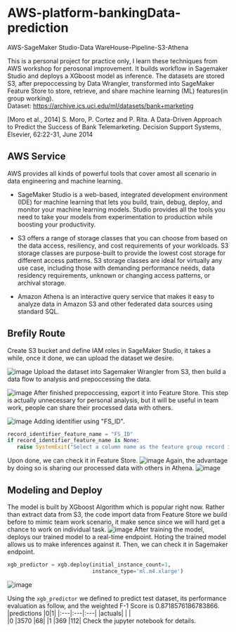 # AWS-platform-bankingData-prediction
AWS-SageMaker Studio-Data WareHouse-Pipeline-S3-Athena

This is a personal project for practice only, I learn these techniques from AWS workshop for perosonal improvement. It builds workflow in Sagemaker Studio and deploys a XGboost model as inference. The datasets are stored S3, after prepoccessing by Data Wrangler, transformed into SageMaker Feature Store to store, retrieve, and share machine learning (ML) features(in group working).       
Dataset: https://archive.ics.uci.edu/ml/datasets/bank+marketing

[Moro et al., 2014] S. Moro, P. Cortez and P. Rita. A Data-Driven Approach to Predict the Success of Bank Telemarketing. Decision Support Systems, Elsevier, 62:22-31, June 2014

## AWS Service
AWS provides all kinds of powerful tools that cover amost all scenario in data engineering and machine learning.

* SageMaker Studio is a web-based, integrated development environment (IDE) for machine learning that lets you build, train, debug, deploy, and monitor your machine learning models. Studio provides all the tools you need to take your models from experimentation to production while boosting your productivity.

* S3 offers a range of storage classes that you can choose from based on the data access, resiliency, and cost requirements of your workloads. S3 storage classes are purpose-built to provide the lowest cost storage for different access patterns. S3 storage classes are ideal for virtually any use case, including those with demanding performance needs, data residency requirements, unknown or changing access patterns, or archival storage.
* Amazon Athena is an interactive query service that makes it easy to analyze data in Amazon S3 and other federated data sources using standard SQL.
## Brefily Route
Create S3 bucket and define IAM roles in SageMaker Studio, it takes a while, once it done, we can upload the dataset we desire.

![image](https://user-images.githubusercontent.com/64514218/159199323-5b3aae90-8784-4c2c-b7cb-1adc223a119e.png)
Upload the dataset into Sagemaker Wrangler from S3, then build a data flow to analysis and prepoccessing the data.

![image](https://user-images.githubusercontent.com/64514218/159200135-096e954e-253f-41f0-afa9-97ea797d2684.png)
After finished prepoccessing, export it into Feature Store. This step is actually unnecessary for personal analysis, but it will be useful in team work, people can share their processed data with others.

![image](https://user-images.githubusercontent.com/64514218/159200246-f19afa88-c913-448d-b71c-5a779b11b01b.png)
Adding identifier using "FS_ID".
``` Python
record_identifier_feature_name = "FS_ID"
if record_identifier_feature_name is None:
   raise SystemExit("Select a column name as the feature group record identifier.")
```
Upon done, we can check it in Feature Store.
![image](https://user-images.githubusercontent.com/64514218/159200908-41b2c825-c0c5-4cb2-b1a6-42a4734f3ad4.png)
Again, the advantage by doing so is sharing our processed data with others in Athena.
![image](https://user-images.githubusercontent.com/64514218/159201034-23237b51-e555-4bb2-a9c9-9bc6f0a7b7ee.png)
## Modeling and Deploy

The model is built by XGboost Algorithm which is popular right now. Rather than extract data from S3, the code import data from Feature Store we build before to mimic team work scenario, it make sence since we will hard get a chance to work on individual task.
![image](https://user-images.githubusercontent.com/64514218/159201656-1d71033c-13db-49af-a1e2-2ca7c080fd66.png)
After training the model, deploys our trained model to a real-time endpoint. Hoting the trained model allows us to make inferences against it. Then, we can check it in Sagemaker endpoint.
```Python
xgb_predictor = xgb.deploy(initial_instance_count=1,
                           instance_type='ml.m4.xlarge') 
```    
![image](https://user-images.githubusercontent.com/64514218/159202866-4471e981-b4b6-4667-a91a-31475fdb16f3.png)

Using the ```xgb_predictor``` we defined to predict test dataset, its performance evaluation as follow, and the weighted F-1 Score is 0.8718576186783866.
|predictions	|0|1|
|:---|:---|:---|
|actuals| |	|	
|0	|3570	|68|
|1	|369	|112|
Check the jupyter notebook for details.



